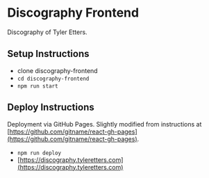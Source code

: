 # Discography Frontend

Discography of Tyler Etters.

## Setup Instructions

- clone discography-frontend
- `cd discography-frontend`
- `npm run start`

## Deploy Instructions

Deployment via GitHub Pages. Slightly modified from instructions at [https://github.com/gitname/react-gh-pages](https://github.com/gitname/react-gh-pages).

- `npm run deploy`
- [https://discography.tyleretters.com](https://discography.tyleretters.com)
